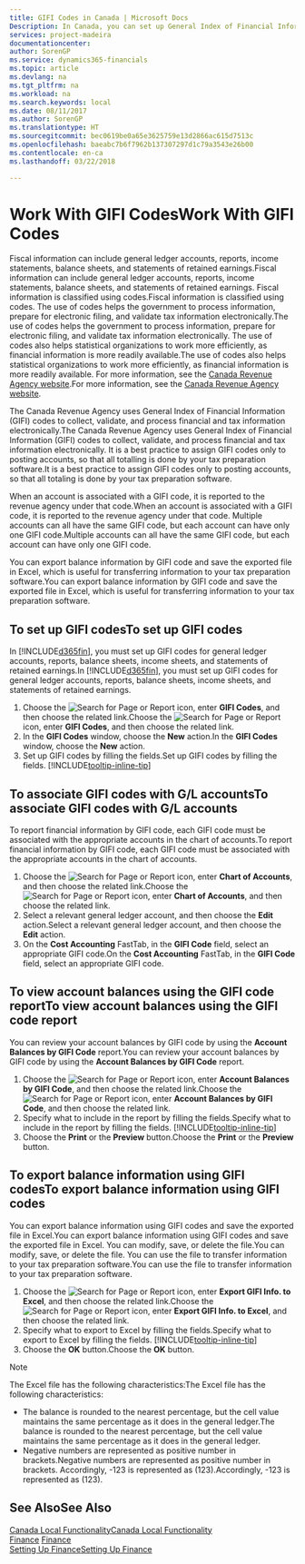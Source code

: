 ```yaml
---
title: GIFI Codes in Canada | Microsoft Docs
Description: In Canada, you can set up General Index of Financial Information (GIFI) codes and assign them to posting accounts
services: project-madeira
documentationcenter: 
author: SorenGP
ms.service: dynamics365-financials
ms.topic: article
ms.devlang: na
ms.tgt_pltfrm: na
ms.workload: na
ms.search.keywords: local
ms.date: 08/11/2017
ms.author: SorenGP
ms.translationtype: HT
ms.sourcegitcommit: bec0619be0a65e3625759e13d2866ac615d7513c
ms.openlocfilehash: baeabc7b6f7962b137307297d1c79a3543e26b00
ms.contentlocale: en-ca
ms.lasthandoff: 03/22/2018

---
```

# <a name="work-with-gifi-codes"></a><span data-ttu-id="43498-102">Work With GIFI Codes</span><span class="sxs-lookup"><span data-stu-id="43498-102">Work With GIFI Codes</span></span>
<span data-ttu-id="43498-103">Fiscal information can include general ledger accounts, reports, income statements, balance sheets, and statements of retained earnings.</span><span class="sxs-lookup"><span data-stu-id="43498-103">Fiscal information can include general ledger accounts, reports, income statements, balance sheets, and statements of retained earnings.</span></span> <span data-ttu-id="43498-104">Fiscal information is classified using codes.</span><span class="sxs-lookup"><span data-stu-id="43498-104">Fiscal information is classified using codes.</span></span> <span data-ttu-id="43498-105">The use of codes helps the government to process information, prepare for electronic filing, and validate tax information electronically.</span><span class="sxs-lookup"><span data-stu-id="43498-105">The use of codes helps the government to process information, prepare for electronic filing, and validate tax information electronically.</span></span> <span data-ttu-id="43498-106">The use of codes also helps statistical organizations to work more efficiently, as financial information is more readily available.</span><span class="sxs-lookup"><span data-stu-id="43498-106">The use of codes also helps statistical organizations to work more efficiently, as financial information is more readily available.</span></span> <span data-ttu-id="43498-107">For more information, see the [Canada Revenue Agency website](http://www.cra-arc.gc.ca/).</span><span class="sxs-lookup"><span data-stu-id="43498-107">For more information, see the [Canada Revenue Agency website](http://www.cra-arc.gc.ca/).</span></span>

<span data-ttu-id="43498-108">The Canada Revenue Agency uses General Index of Financial Information (GIFI) codes to collect, validate, and process financial and tax information electronically.</span><span class="sxs-lookup"><span data-stu-id="43498-108">The Canada Revenue Agency uses General Index of Financial Information (GIFI) codes to collect, validate, and process financial and tax information electronically.</span></span> <span data-ttu-id="43498-109">It is a best practice to assign GIFI codes only to posting accounts, so that all totalling is done by your tax preparation software.</span><span class="sxs-lookup"><span data-stu-id="43498-109">It is a best practice to assign GIFI codes only to posting accounts, so that all totaling is done by your tax preparation software.</span></span>

<span data-ttu-id="43498-110">When an account is associated with a GIFI code, it is reported to the revenue agency under that code.</span><span class="sxs-lookup"><span data-stu-id="43498-110">When an account is associated with a GIFI code, it is reported to the revenue agency under that code.</span></span> <span data-ttu-id="43498-111">Multiple accounts can all have the same GIFI code, but each account can have only one GIFI code.</span><span class="sxs-lookup"><span data-stu-id="43498-111">Multiple accounts can all have the same GIFI code, but each account can have only one GIFI code.</span></span>

<span data-ttu-id="43498-112">You can export balance information by GIFI code and save the exported file in Excel, which is useful for transferring information to your tax preparation software.</span><span class="sxs-lookup"><span data-stu-id="43498-112">You can export balance information by GIFI code and save the exported file in Excel, which is useful for transferring information to your tax preparation software.</span></span>

## <a name="to-set-up-gifi-codes"></a><span data-ttu-id="43498-113">To set up GIFI codes</span><span class="sxs-lookup"><span data-stu-id="43498-113">To set up GIFI codes</span></span>
<span data-ttu-id="43498-114">In [!INCLUDE[d365fin](../../includes/d365fin_md.md)], you must set up GIFI codes for general ledger accounts, reports, balance sheets, income sheets, and statements of retained earnings.</span><span class="sxs-lookup"><span data-stu-id="43498-114">In [!INCLUDE[d365fin](../../includes/d365fin_md.md)], you must set up GIFI codes for general ledger accounts, reports, balance sheets, income sheets, and statements of retained earnings.</span></span>

1. <span data-ttu-id="43498-115">Choose the ![Search for Page or Report](../../media/ui-search/search_small.png "Search for Page or Report icon") icon, enter **GIFI Codes**, and then choose the related link.</span><span class="sxs-lookup"><span data-stu-id="43498-115">Choose the ![Search for Page or Report](../../media/ui-search/search_small.png "Search for Page or Report icon") icon, enter **GIFI Codes**, and then choose the related link.</span></span>
2. <span data-ttu-id="43498-116">In the **GIFI Codes** window, choose the **New** action.</span><span class="sxs-lookup"><span data-stu-id="43498-116">In the **GIFI Codes** window, choose the **New** action.</span></span>
3. <span data-ttu-id="43498-117">Set up GIFI codes by filling the fields.</span><span class="sxs-lookup"><span data-stu-id="43498-117">Set up GIFI codes by filling the fields.</span></span> [!INCLUDE[tooltip-inline-tip](../../includes/tooltip-inline-tip_md.md)]

## <a name="to-associate-gifi-codes-with-gl-accounts"></a><span data-ttu-id="43498-118">To associate GIFI codes with G/L accounts</span><span class="sxs-lookup"><span data-stu-id="43498-118">To associate GIFI codes with G/L accounts</span></span>
<span data-ttu-id="43498-119">To report financial information by GIFI code, each GIFI code must be associated with the appropriate accounts in the chart of accounts.</span><span class="sxs-lookup"><span data-stu-id="43498-119">To report financial information by GIFI code, each GIFI code must be associated with the appropriate accounts in the chart of accounts.</span></span>

1. <span data-ttu-id="43498-120">Choose the ![Search for Page or Report](../../media/ui-search/search_small.png "Search for Page or Report icon") icon, enter **Chart of Accounts**, and then choose the related link.</span><span class="sxs-lookup"><span data-stu-id="43498-120">Choose the ![Search for Page or Report](../../media/ui-search/search_small.png "Search for Page or Report icon") icon, enter **Chart of Accounts**, and then choose the related link.</span></span>
2. <span data-ttu-id="43498-121">Select a relevant general ledger account, and then choose the **Edit** action.</span><span class="sxs-lookup"><span data-stu-id="43498-121">Select a relevant general ledger account, and then choose the **Edit** action.</span></span>
3. <span data-ttu-id="43498-122">On the **Cost Accounting** FastTab, in the **GIFI Code** field, select an appropriate GIFI code.</span><span class="sxs-lookup"><span data-stu-id="43498-122">On the **Cost Accounting** FastTab, in the **GIFI Code** field, select an appropriate GIFI code.</span></span>

## <a name="to-view-account-balances-using-the-gifi-code-report"></a><span data-ttu-id="43498-123">To view account balances using the GIFI code report</span><span class="sxs-lookup"><span data-stu-id="43498-123">To view account balances using the GIFI code report</span></span>
<span data-ttu-id="43498-124">You can review your account balances by GIFI code by using the **Account Balances by GIFI Code** report.</span><span class="sxs-lookup"><span data-stu-id="43498-124">You can review your account balances by GIFI code by using the **Account Balances by GIFI Code** report.</span></span>

1. <span data-ttu-id="43498-125">Choose the ![Search for Page or Report](../../media/ui-search/search_small.png "Search for Page or Report icon") icon, enter **Account Balances by GIFI Code**, and then choose the related link.</span><span class="sxs-lookup"><span data-stu-id="43498-125">Choose the ![Search for Page or Report](../../media/ui-search/search_small.png "Search for Page or Report icon") icon, enter **Account Balances by GIFI Code**, and then choose the related link.</span></span>
2. <span data-ttu-id="43498-126">Specify what to include in the report by filling the fields.</span><span class="sxs-lookup"><span data-stu-id="43498-126">Specify what to include in the report by filling the fields.</span></span> [!INCLUDE[tooltip-inline-tip](../../includes/tooltip-inline-tip_md.md)]
3. <span data-ttu-id="43498-127">Choose the **Print** or the **Preview** button.</span><span class="sxs-lookup"><span data-stu-id="43498-127">Choose the **Print** or the **Preview** button.</span></span>

## <a name="to-export-balance-information-using-gifi-codes"></a><span data-ttu-id="43498-128">To export balance information using GIFI codes</span><span class="sxs-lookup"><span data-stu-id="43498-128">To export balance information using GIFI codes</span></span>
<span data-ttu-id="43498-129">You can export balance information using GIFI codes and save the exported file in Excel.</span><span class="sxs-lookup"><span data-stu-id="43498-129">You can export balance information using GIFI codes and save the exported file in Excel.</span></span> <span data-ttu-id="43498-130">You can modify, save, or delete the file.</span><span class="sxs-lookup"><span data-stu-id="43498-130">You can modify, save, or delete the file.</span></span> <span data-ttu-id="43498-131">You can use the file to transfer information to your tax preparation software.</span><span class="sxs-lookup"><span data-stu-id="43498-131">You can use the file to transfer information to your tax preparation software.</span></span>

1. <span data-ttu-id="43498-132">Choose the ![Search for Page or Report](../../media/ui-search/search_small.png "Search for Page or Report icon") icon, enter **Export GIFI Info. to Excel**, and then choose the related link.</span><span class="sxs-lookup"><span data-stu-id="43498-132">Choose the ![Search for Page or Report](../../media/ui-search/search_small.png "Search for Page or Report icon") icon, enter **Export GIFI Info. to Excel**, and then choose the related link.</span></span>
2. <span data-ttu-id="43498-133">Specify what to export to Excel by filling the fields.</span><span class="sxs-lookup"><span data-stu-id="43498-133">Specify what to export to Excel by filling the fields.</span></span> [!INCLUDE[tooltip-inline-tip](../../includes/tooltip-inline-tip_md.md)]
3. <span data-ttu-id="43498-134">Choose the **OK** button.</span><span class="sxs-lookup"><span data-stu-id="43498-134">Choose the **OK** button.</span></span>

> [!NOTE]  
>   <span data-ttu-id="43498-135">The Excel file has the following characteristics:</span><span class="sxs-lookup"><span data-stu-id="43498-135">The Excel file has the following characteristics:</span></span>

* <span data-ttu-id="43498-136">The balance is rounded to the nearest percentage, but the cell value maintains the same percentage as it does in the general ledger.</span><span class="sxs-lookup"><span data-stu-id="43498-136">The balance is rounded to the nearest percentage, but the cell value maintains the same percentage as it does in the general ledger.</span></span>
* <span data-ttu-id="43498-137">Negative numbers are represented as positive number in brackets.</span><span class="sxs-lookup"><span data-stu-id="43498-137">Negative numbers are represented as positive number in brackets.</span></span> <span data-ttu-id="43498-138">Accordingly, -123 is represented as (123).</span><span class="sxs-lookup"><span data-stu-id="43498-138">Accordingly, -123 is represented as (123).</span></span>

## <a name="see-also"></a><span data-ttu-id="43498-139">See Also</span><span class="sxs-lookup"><span data-stu-id="43498-139">See Also</span></span>
[<span data-ttu-id="43498-140">Canada Local Functionality</span><span class="sxs-lookup"><span data-stu-id="43498-140">Canada Local Functionality</span></span>](canada-local-functionality.md)  
<span data-ttu-id="43498-141">[Finance](../../finance.md) </span><span class="sxs-lookup"><span data-stu-id="43498-141">[Finance](../../finance.md) </span></span>  
[<span data-ttu-id="43498-142">Setting Up Finance</span><span class="sxs-lookup"><span data-stu-id="43498-142">Setting Up Finance</span></span>](../../finance.md)

